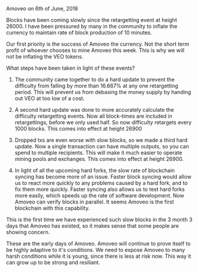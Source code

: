 Amoveo on 6th of June, 2018


Blocks have been coming slowly since the retargetting event at height 26000.
I have been pressured by many in the community to inflate the currency to maintain rate of block production of 10 minutes.

Our first priority is the success of Amoveo the currency. Not the short term profit of whoever chooses to mine Amoveo this week. This is why we will not be inflating the VEO tokens.

What steps have been taken in light of these events?

1) The community came together to do a hard update to prevent the difficulty from falling by more than 16.667% at any one retargetting period. This will prevent us from debasing the money supply by handing out VEO at too low of a cost.

2) A second hard update was done to more accurately calculate the difficulty retargetting events. Now all block-times are included in retargettings, before we only used half. So now difficulty retargets every 1000 blocks. This comes into effect at height 26900

3) Dropped txs are even worse with slow blocks, so we made a third hard update. Now a single transaction can have multiple outputs, so you can spend to multiple recipients. This will make it much easier to operate mining pools and exchanges. This comes into effect at height 26900.

4) In light of all the upcoming hard forks, the slow rate of blockchain syncing has become more of an issue.
Faster block syncing would allow us to react more quickly to any problems caused by a hard fork, and to fix them more quickly.
Faster syncing also allows us to test hard forks more easily, which speeds up the rate of software development.
Now Amoveo can verify blocks in parallel. It seems Amoveo is the first blockchain with this capability.


This is the first time we have experienced such slow blocks in the 3 month 3 days that Amoveo has existed, so it makes sense that some people are showing concern.

These are the early days of Amoveo. Amoveo will continue to prove itself to be highly adaptive to it's conditions. We need to expose Amoveo to many harsh conditions while it is young, since there is less at risk now. This way it can grow up to be strong and resiliant.
